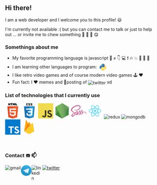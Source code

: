 ## Hi there!
I am a web developer and I welcome you to this profile! :smiley:

I'm currently not available :( but you can contact me to talk or just to help out ...
or invite me to chew something :hamburger: :fries: :cup_with_straw:	 :yum:

### Somethings about me
+ My favorite programming language is javascript :muscle: :fist: :point_down: :computer: :exclamation: :fire: :boom: :fire_engine: :rotating_light: :fire_engine:
+ I am learning other languages to program: <img align="center" width="32px" src="https://raw.githubusercontent.com/github/explore/80688e429a7d4ef2fca1e82350fe8e3517d3494d/topics/python/python.png" alt="python"/> 
+ I like retro video games and of course modern video games :joystick: :hearts:		
+ Fun fact: I :hearts: memes and :shit:posting of <img align="center" width="24px" src="https://cdn.icon-icons.com/icons2/2018/PNG/512/network_social_twitter_icon_123618.png" alt="twitter"> xd




### List of technologies that I currently use 



<p align="left">
<img width="50px" src="https://raw.githubusercontent.com/github/explore/80688e429a7d4ef2fca1e82350fe8e3517d3494d/topics/html/html.png" alt="html">

<img width="50px" src="https://raw.githubusercontent.com/github/explore/80688e429a7d4ef2fca1e82350fe8e3517d3494d/topics/css/css.png" alt="css3">

<img width="50px" src="https://raw.githubusercontent.com/github/explore/80688e429a7d4ef2fca1e82350fe8e3517d3494d/topics/javascript/javascript.png" alt="javascript"/>

<img width="50px" src="https://raw.githubusercontent.com/github/explore/80688e429a7d4ef2fca1e82350fe8e3517d3494d/topics/nodejs/nodejs.png" alt="nodejs">

<img width="50px" src="https://raw.githubusercontent.com/github/explore/80688e429a7d4ef2fca1e82350fe8e3517d3494d/topics/sass/sass.png" alt="sass">

<img width="50px"  src="https://raw.githubusercontent.com/github/explore/80688e429a7d4ef2fca1e82350fe8e3517d3494d/topics/react/react.png" alt="react"/>

<img width="50px" src="https://cdn.iconscout.com/icon/free/png-64/redux-283024.png" alt="redux">

<img width="50px" src="https://cdn.iconscout.com/icon/free/png-64/mongodb-3-1175138.png" alt="mongodb">

<img width="50px" src="https://raw.githubusercontent.com/github/explore/80688e429a7d4ef2fca1e82350fe8e3517d3494d/topics/typescript/typescript.png" alt="typescript">

<img width="50px" src="https://raw.githubusercontent.com/github/explore/80688e429a7d4ef2fca1e82350fe8e3517d3494d/topics/firebase/firebase.png" alt="firebase">
</p>

<br/>

### Contact :phone: :mailbox:
<p aling="center">

[<img height="35px" align="left" src="https://upload.wikimedia.org/wikipedia/commons/8/8c/Gmail_Icon_%282013-2020%29.svg" alt="gmail"/>](mailto://rafajos9@gmail.com)  

[<img width="35px" align="left" src="https://raw.githubusercontent.com/github/explore/80688e429a7d4ef2fca1e82350fe8e3517d3494d/topics/telegram/telegram.png" alt="telegram"/>](https://t.me/Rufi512)

[<img width="35px" align="left" src="https://upload.wikimedia.org/wikipedia/commons/thumb/c/ca/LinkedIn_logo_initials.png/240px-LinkedIn_logo_initials.png" alt="linkedin"/>](https://www.linkedin.com/in/rafael-amaya-4520051a9/)

[<img width="35px" aling="left" src="https://cdn.icon-icons.com/icons2/2018/PNG/512/network_social_twitter_icon_123618.png" alt="twitter"/>](https://twitter.com/rufi512)

</p>
